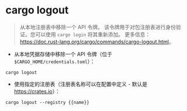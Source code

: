 # cargo logout

> 从本地注册表中移除一个 API 令牌。
> 该令牌用于对包注册表进行身份验证。您可以使用 `cargo login` 将其重新添加。
> 更多信息：<https://doc.rust-lang.org/cargo/commands/cargo-logout.html>。

- 从本地凭据存储中移除一个 API 令牌（位于 `$CARGO_HOME/credentials.toml`）：

`cargo logout`

- 使用指定的注册表（注册表名称可以在配置中定义 - 默认是 <https://crates.io>）：

`cargo logout --registry {{name}}`